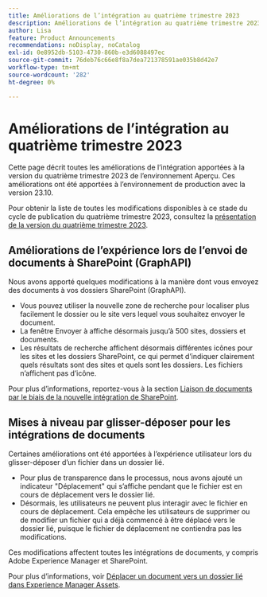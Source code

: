 ```yaml
---
title: Améliorations de l’intégration au quatrième trimestre 2023
description: Améliorations de l’intégration au quatrième trimestre 2023
author: Lisa
feature: Product Announcements
recommendations: noDisplay, noCatalog
exl-id: 0e8952db-5103-4730-860b-e3d6088497ec
source-git-commit: 76deb76c66e8f8a7dea721378591ae035b8d42e7
workflow-type: tm+mt
source-wordcount: '282'
ht-degree: 0%

---
```


# Améliorations de l’intégration au quatrième trimestre 2023

Cette page décrit toutes les améliorations de l’intégration apportées à la version du quatrième trimestre 2023 de l’environnement Aperçu. Ces améliorations ont été apportées à l’environnement de production avec la version 23.10.

Pour obtenir la liste de toutes les modifications disponibles à ce stade du cycle de publication du quatrième trimestre 2023, consultez la [présentation de la version du quatrième trimestre 2023](/help/quicksilver/product-announcements/product-releases/23-q4-release-activity/23-q4-release-overview.md).

## Améliorations de l’expérience lors de l’envoi de documents à SharePoint (GraphAPI)

Nous avons apporté quelques modifications à la manière dont vous envoyez des documents à vos dossiers SharePoint (GraphAPI).

* Vous pouvez utiliser la nouvelle zone de recherche pour localiser plus facilement le dossier ou le site vers lequel vous souhaitez envoyer le document.
* La fenêtre Envoyer à affiche désormais jusqu’à 500 sites, dossiers et documents.
* Les résultats de recherche affichent désormais différentes icônes pour les sites et les dossiers SharePoint, ce qui permet d’indiquer clairement quels résultats sont des sites et quels sont les dossiers. Les fichiers n’affichent pas d’icône.

Pour plus d’informations, reportez-vous à la section [Liaison de documents par le biais de la nouvelle intégration de SharePoint](/help/quicksilver/administration-and-setup/configure-integrations/configure-sharepoint-integration.md#link-documents-through-the-new-sharepoint-integration).

## Mises à niveau par glisser-déposer pour les intégrations de documents

Certaines améliorations ont été apportées à l’expérience utilisateur lors du glisser-déposer d’un fichier dans un dossier lié.

* Pour plus de transparence dans le processus, nous avons ajouté un indicateur &quot;Déplacement&quot; qui s’affiche pendant que le fichier est en cours de déplacement vers le dossier lié.
* Désormais, les utilisateurs ne peuvent plus interagir avec le fichier en cours de déplacement. Cela empêche les utilisateurs de supprimer ou de modifier un fichier qui a déjà commencé à être déplacé vers le dossier lié, puisque le fichier de déplacement ne contiendra pas les modifications.

Ces modifications affectent toutes les intégrations de documents, y compris Adobe Experience Manager et SharePoint.

Pour plus d’informations, voir [Déplacer un document vers un dossier lié dans Experience Manager Assets](/help/quicksilver/documents/adobe-workfront-for-experience-manager-assets-essentials/send-to-aem.md#move-a-document-to-a-linked-folder-in-experience-manager-assets).
